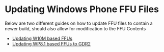 # Updating Windows Phone FFU Files

Below are two different guides on how to update FFU files to contain a newer build, should also allow for modification to the FFU Contents

- [Updating W10M based FFUs](https://github.com/Empyreal96/Updating-WP-FFUs-Guide/blob/main/W10M_FFUs.md)
- [Updating WP8.1 based FFUs to GDR2](https://github.com/Empyreal96/Updating-WP-FFUs-Guide/blob/main/WP8.1_FFUs.md)
